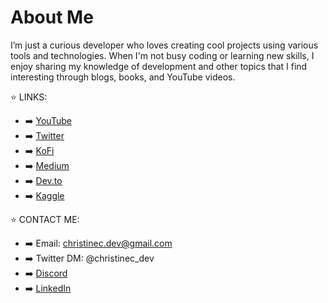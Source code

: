 # About Me

I’m just a curious developer who loves creating cool projects using various tools and technologies. When I'm not busy coding or learning new skills, I enjoy sharing my knowledge of development and other topics that I find interesting through blogs, books, and YouTube videos. 

⭐ LINKS: 
- ➡️ [YouTube](https://www.youtube.com/@christinec_devs)
- ➡️ [Twitter](https://twitter.com/christinec_dev )
- ➡️ [KoFi](https://ko-fi.com/christinedevs)
- ➡️ [Medium](https://medium.com/@christinec-dev)
- ➡️ [Dev.to](https://dev.to/christinec_dev )
- ➡️ [Kaggle](https://www.kaggle.com/christinecoomans)

⭐ CONTACT ME: 
- ➡️ Email: christinec.dev@gmail.com
- ➡️ Twitter DM: @christinec_dev
- ➡️ [Discord](https://discord.gg/4N6b4bkC8h)
- ➡️ [LinkedIn](https://www.linkedin.com/in/christine-coomans)
